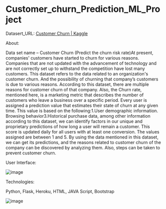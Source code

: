 # Customer_churn_Prediction_ML_Project



Datasert_URL: [Customer Churn | Kaggle](https://www.kaggle.com/datasets/undersc0re/predict-the-churn-risk-rate)


About:

Data set name – Customer Churn (Predict the churn risk rate)At present, companies' customers have started to churn for various reasons. Companies that are not updated with the advancement of technology and are not correctly set up to withstand the competition have lost many customers. This dataset refers to the data related to an organization's customer churn. And the possibility of churning that company’s customers is due to various reasons. According to this dataset, there are multiple reasons for customer churn of that company. Also, the Churn rate, mentioned here, is a marketing metric that describes the number of customers who leave a business over a specific period. Every user is assigned a prediction value that estimates their state of churn at any given time. This value is based on the following:1.User demographic information. Browsing behavior3.Historical purchase data, among other information according to this dataset, we can identify factors in our unique and proprietary predictions of how long a user will remain a customer. This score is updated daily for all users with at least one conversion. The values assigned are between 1 and 5. By using the data mentioned in this dataset, we can get its predictions, and the reasons related to customer churn of the company can be discovered by analyzing them. Also, steps can be taken to prevent customer churn.

User Interface:

![image](https://github.com/GangaminiAthmaja/Customer_churn_Prediction_ML_Project/assets/89349666/8f65bbfa-85f0-4c46-b4b9-f4c7d088eaa7)

Technologies:

Python, Flask, Heroku, HTML, JAVA Script, Bootstrap

![image](https://github.com/GangaminiAthmaja/Customer_churn_Prediction_ML_Project/assets/89349666/a9781483-6ef3-42dc-a8cb-0023eb9624b7)
